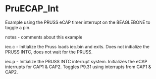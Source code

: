 PruECAP_Int  
========
Example using the PRUSS eCAP timer interrupt on the BEAGLEBONE to toggle a pin.

notes - comments about this example

iec.c - Initialize the Pruss loads iec.bin and exits.  Does not initialize the PRUSS INTC, does not wait for the PRUSS.

iec.p - Initialize the PRUSS INTC interrupt system.  Initializes the eCAP interrupts for CAP1 & CAP2.  Toggles P9.31 using interrupts from CAP1 & CAP2.
